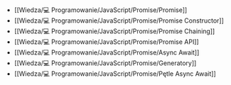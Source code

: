 - [[Wiedza/💻 Programowanie/JavaScript/Promise/Promise]]
- [[Wiedza/💻 Programowanie/JavaScript/Promise/Promise Constructor]]
- [[Wiedza/💻 Programowanie/JavaScript/Promise/Promise Chaining]]
- [[Wiedza/💻 Programowanie/JavaScript/Promise/Promise API]]
- [[Wiedza/💻 Programowanie/JavaScript/Promise/Async Await]]
- [[Wiedza/💻 Programowanie/JavaScript/Promise/Generatory]]
- [[Wiedza/💻 Programowanie/JavaScript/Promise/Pętle Async Await]]
